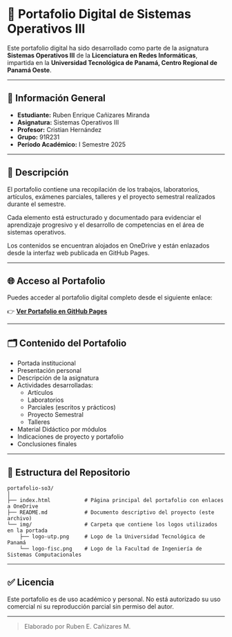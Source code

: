 # 📁 Portafolio Digital de Sistemas Operativos III

Este portafolio digital ha sido desarrollado como parte de la asignatura **Sistemas Operativos III** de la **Licenciatura en Redes Informáticas**, impartida en la **Universidad Tecnológica de Panamá, Centro Regional de Panamá Oeste**.

---

## 📌 Información General

- **Estudiante:** Ruben Enrique Cañizares Miranda  
- **Asignatura:** Sistemas Operativos III  
- **Profesor:** Cristian Hernández  
- **Grupo:** 91R231  
- **Período Académico:** I Semestre 2025

---

## 🧾 Descripción

El portafolio contiene una recopilación de los trabajos, laboratorios, artículos, exámenes parciales, talleres y el proyecto semestral realizados durante el semestre.

Cada elemento está estructurado y documentado para evidenciar el aprendizaje progresivo y el desarrollo de competencias en el área de sistemas operativos.

Los contenidos se encuentran alojados en OneDrive y están enlazados desde la interfaz web publicada en GitHub Pages.

---

## 🌐 Acceso al Portafolio

Puedes acceder al portafolio digital completo desde el siguiente enlace:

👉 **[Ver Portafolio en GitHub Pages](https://recm0708.github.io/portafolio-so3/)**

---

## 🗂️ Contenido del Portafolio

- Portada institucional
- Presentación personal
- Descripción de la asignatura
- Actividades desarrolladas:
  - Artículos
  - Laboratorios
  - Parciales (escritos y prácticos)
  - Proyecto Semestral
  - Talleres
- Material Didáctico por módulos
- Indicaciones de proyecto y portafolio
- Conclusiones finales

---

## 📁 Estructura del Repositorio

```
portafolio-so3/
│
├── index.html           # Página principal del portafolio con enlaces a OneDrive
├── README.md            # Documento descriptivo del proyecto (este archivo)
└── img/                 # Carpeta que contiene los logos utilizados en la portada
    ├── logo-utp.png     # Logo de la Universidad Tecnológica de Panamá
    └── logo-fisc.png    # Logo de la Facultad de Ingeniería de Sistemas Computacionales
```

---

## ✅ Licencia

Este portafolio es de uso académico y personal. No está autorizado su uso comercial ni su reproducción parcial sin permiso del autor.

---

> Elaborado por Ruben E. Cañizares M.
